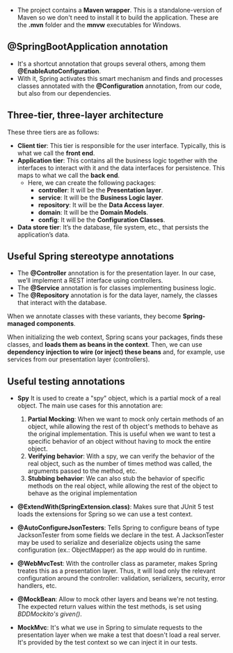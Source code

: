 * The project contains a **Maven wrapper**. This is a standalone-version
  of Maven so we don't need to install it to build the application.
  These are the **.mvn** folder and the **mnvw** executables for Windows.

## @SpringBootApplication annotation
* It's a shortcut annotation that groups several others, among them **@EnableAutoConfiguration**.
* With it, Spring activates this smart mechanism and finds and processes classes annotated with the **@Configuration** annotation,
  from our code, but also from our dependencies.

## Three-tier, three-layer architecture
These three tiers are as follows:
* **Client tier**: This tier is responsible for the user interface. Typically, this
  is what we call the **front end**.
* **Application tier**: This contains all the business logic together with the
  interfaces to interact with it and the data interfaces for persistence.
  This maps to what we call the **back end**.
  * Here, we can create the following packages:
    * **controller**: It will be the **Presentation layer**.
    * **service**: It will be the **Business Logic layer**.
    * **repository**: It will be the **Data Access layer**.
    * **domain**: It will be the **Domain Models**.
    * **config**: It will be the **Configuration Classes**.
* **Data store tier**: It’s the database, file system, etc., that persists the
  application’s data.

## Useful Spring stereotype annotations
* The **@Controller** annotation is for the presentation layer. In our case,
  we’ll implement a REST interface using controllers.
* The **@Service** annotation is for classes implementing business logic.
* The **@Repository** annotation is for the data layer, namely, the classes
  that interact with the database.

When we annotate classes with these variants, they become **Spring-managed
components**.

When initializing the web context, Spring scans your packages, finds these
classes, and **loads them as beans in the context**. Then, we can use **dependency injection
to wire (or inject) these beans** and, for example, use services from our presentation layer
(controllers).

## Useful testing annotations

* **Spy**
  It is used to create a "spy" object, which is a partial mock of a real object.
  The main use cases for this annotation are:
  1. **Partial Mocking**: When we want to mock only certain methods of an object, while allowing the rest of th
    object's methods to behave as the original implementation. This is useful when we want to test a specific
    behavior of an object without having to mock the entire object.
  2. **Verifying behavior**: With a spy, we can verify the behavior of the real object, such as the number of times
     method was called, the arguments passed to the method, etc.
  3. **Stubbing behavior**: We can also stub the behavior of specific methods on the real object, while allowing
     the rest of the object to behave as the original implementation

* **@ExtendWith(SpringExtension.class)**: Makes sure that JUnit 5 test loads the extensions for Spring so we can use a test context.

* **@AutoConfigureJsonTesters**: Tells Spring to configure beans of type JacksonTester from some fields we declare in the test. 
  A JacksonTester may be used to serialize and deserialize objects using the same configuration (ex.: ObjectMapper) as the app
  would do in runtime.

* **@WebMvcTest**: With the controller class as parameter, makes Spring treates this as a presentation layer. Thus, it will load only
  the relevant configuration around the controller: validation, serializers, security, error handlers, etc.

* **@MockBean**: Allow to mock other layers and beans we're not testing. The expected return values within the test methods, is set
  using *BDDMockito's given()*.

* **MockMvc**: It's what we use in Spring to simulate requests to the presentation layer when we make a test that doesn't load a real server.
  It's provided by the test context so we can inject it in our tests.